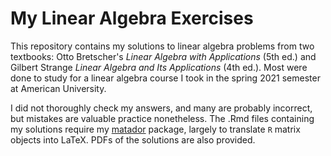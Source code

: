 # My Linear Algebra Exercises

This repository contains my solutions to linear algebra 
problems from two textbooks: Otto Bretscher's _Linear Algebra with Applications_
(5th ed.) and Gilbert Strange _Linear Algebra and Its Applications_ (4th ed.).
Most were done to study for a linear algebra course I took in the spring 2021
semester at American University. 

I did not thoroughly check my answers, and many are probably incorrect, but 
mistakes are valuable practice nonetheless. The .Rmd files containing my solutions
require my [matador](https://github.com/ryan-heslin/matador) package,
largely to translate `R` matrix objects into LaTeX. PDFs of the solutions are also provided.

